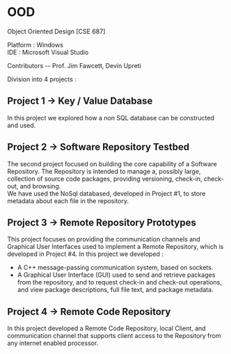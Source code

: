 # OOD
Object Oriented Design [CSE 687]

Platform : Windows  
IDE : Microsoft Visual Studio

Contributors -- Prof. Jim Fawcett, Devin Upreti



Division into 4 projects :  

## Project 1 -> Key / Value Database  
In this project we explored how a non SQL database can be constructed and used.  

## Project 2 -> Software Repository Testbed  
The second project focused on building the core capability of a Software Repository. The Repository is intended to manage a, possibly large, collection of source code packages, providing versioning, check-in, check-out, and browsing.  
We have used the NoSql databased, developed in Project #1, to store metadata about each file in the repository.  

## Project 3 -> Remote Repository Prototypes  
This project focuses on providing the communication channels and Graphical User Interfaces used to implement a Remote Repository, which is developed in Project #4. 
In this project we developed :  
- A C++ message-passing communication system, based on sockets. 
- A Graphical User Interface (GUI) used to send and retrieve packages from the repository, and to request check-in and check-out operations, and view package descriptions, full file text, and package metadata.  

## Project 4 -> Remote Code Repository  
In this project developed a Remote Code Repository, local Client, and communication channel that supports client access to the Repository from any internet enabled processor.

